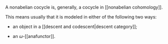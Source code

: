 A nonabelian cocycle is, generally, a cocycle in [[nonabelian cohomology]].

This means usually that it is modeled in either of the following two ways:

* an object in a [[descent and codescent|descent category]];

* an $\omega$-[[anafunctor]].